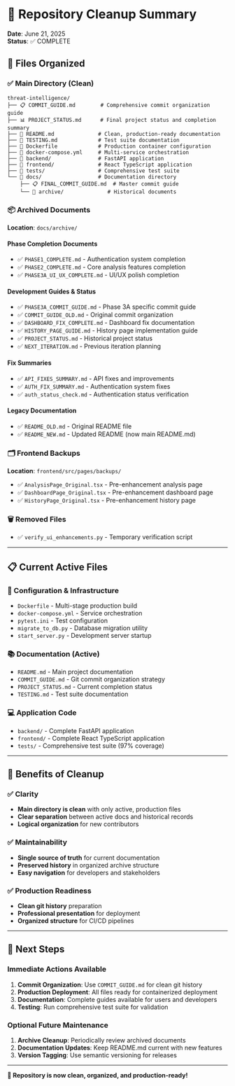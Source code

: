 # 🧹 Repository Cleanup Summary

**Date**: June 21, 2025  
**Status**: ✅ COMPLETE

## 📁 Files Organized

### ✅ Main Directory (Clean)
```
threat-intelligence/
├── 📋 COMMIT_GUIDE.md        # Comprehensive commit organization guide
├── 📊 PROJECT_STATUS.md      # Final project status and completion summary
├── 📖 README.md              # Clean, production-ready documentation
├── 🧪 TESTING.md             # Test suite documentation
├── 🐳 Dockerfile             # Production container configuration
├── 🐳 docker-compose.yml     # Multi-service orchestration
├── 📁 backend/               # FastAPI application
├── 📁 frontend/              # React TypeScript application
├── 📁 tests/                 # Comprehensive test suite
└── 📁 docs/                  # Documentation directory
    ├── 📋 FINAL_COMMIT_GUIDE.md  # Master commit guide
    └── 📁 archive/              # Historical documents
```

### 📦 Archived Documents
**Location**: `docs/archive/`

#### Phase Completion Documents
- ✅ `PHASE1_COMPLETE.md` - Authentication system completion
- ✅ `PHASE2_COMPLETE.md` - Core analysis features completion  
- ✅ `PHASE3A_UI_UX_COMPLETE.md` - UI/UX polish completion

#### Development Guides & Status
- ✅ `PHASE3A_COMMIT_GUIDE.md` - Phase 3A specific commit guide
- ✅ `COMMIT_GUIDE_OLD.md` - Original commit organization
- ✅ `DASHBOARD_FIX_COMPLETE.md` - Dashboard fix documentation
- ✅ `HISTORY_PAGE_GUIDE.md` - History page implementation guide
- ✅ `PROJECT_STATUS.md` - Historical project status
- ✅ `NEXT_ITERATION.md` - Previous iteration planning

#### Fix Summaries
- ✅ `API_FIXES_SUMMARY.md` - API fixes and improvements
- ✅ `AUTH_FIX_SUMMARY.md` - Authentication system fixes
- ✅ `auth_status_check.md` - Authentication status verification

#### Legacy Documentation
- ✅ `README_OLD.md` - Original README file
- ✅ `README_NEW.md` - Updated README (now main README.md)

### 🗂️ Frontend Backups
**Location**: `frontend/src/pages/backups/`

- ✅ `AnalysisPage_Original.tsx` - Pre-enhancement analysis page
- ✅ `DashboardPage_Original.tsx` - Pre-enhancement dashboard page  
- ✅ `HistoryPage_Original.tsx` - Pre-enhancement history page

### 🗑️ Removed Files
- ✅ `verify_ui_enhancements.py` - Temporary verification script

---

## 📋 Current Active Files

### 🔧 Configuration & Infrastructure
- `Dockerfile` - Multi-stage production build
- `docker-compose.yml` - Service orchestration
- `pytest.ini` - Test configuration
- `migrate_to_db.py` - Database migration utility
- `start_server.py` - Development server startup

### 📚 Documentation (Active)
- `README.md` - Main project documentation
- `COMMIT_GUIDE.md` - Git commit organization strategy
- `PROJECT_STATUS.md` - Current completion status
- `TESTING.md` - Test suite documentation

### 💻 Application Code
- `backend/` - Complete FastAPI application
- `frontend/` - Complete React TypeScript application  
- `tests/` - Comprehensive test suite (97% coverage)

---

## 🎯 Benefits of Cleanup

### ✅ Clarity
- **Main directory is clean** with only active, production files
- **Clear separation** between active docs and historical records
- **Logical organization** for new contributors

### ✅ Maintainability  
- **Single source of truth** for current documentation
- **Preserved history** in organized archive structure
- **Easy navigation** for developers and stakeholders

### ✅ Production Readiness
- **Clean git history** preparation
- **Professional presentation** for deployment
- **Organized structure** for CI/CD pipelines

---

## 🚀 Next Steps

### Immediate Actions Available
1. **Commit Organization**: Use `COMMIT_GUIDE.md` for clean git history
2. **Production Deployment**: All files ready for containerized deployment
3. **Documentation**: Complete guides available for users and developers
4. **Testing**: Run comprehensive test suite for validation

### Optional Future Maintenance
1. **Archive Cleanup**: Periodically review archived documents
2. **Documentation Updates**: Keep README.md current with new features
3. **Version Tagging**: Use semantic versioning for releases

---

**🎉 Repository is now clean, organized, and production-ready!**
